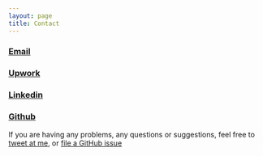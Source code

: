 ```yaml
---
layout: page
title: Contact
---
```


### [Email](mailto:dustinlwicker@gmail.com)

### [Upwork](https://www.upwork.com/o/profiles/users/~01d8db63e27557c1eb/)

### [Linkedin](https://www.linkedin.com/in/dustin-wicker/)

### [Github](https://github.com/dustinwicker)

If you are having any problems, any questions or suggestions, feel free to [tweet at me](https://twitter.com/intent/tweet?text=%40paululele), or [file a GitHub issue](https://github.com/lenpaul/lagrange/issues/new)
